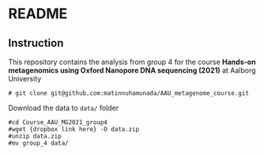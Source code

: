 # README

## Instruction
This repository contains the analysis from group 4 for the course **Hands-on metagenomics using Oxford Nanopore DNA sequencing (2021)** at Aalborg University

```{bash}
# git clone git@github.com:matinnuhamunada/AAU_metagenome_course.git
```

Download the data to `data/` folder

```{bash}
#cd Course_AAU_MG2021_group4
#wget {dropbox link here} -O data.zip
#unzip data.zip
#mv group_4 data/

```